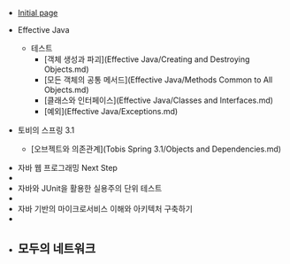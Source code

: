 * [Initial page](README.md)
* Effective Java
  * 테스트
    * [객체 생성과 파괴](Effective Java/Creating and Destroying Objects.md)
    * [모든 객체의 공통 메서드](Effective Java/Methods Common to All Objects.md)
    * [클래스와 인터페이스](Effective Java/Classes and Interfaces.md)
    * [예외](Effective Java/Exceptions.md)
* 토비의 스프링 3.1
  
    * [오브젝트와 의존관계](Tobis Spring 3.1/Objects and Dependencies.md)
    
- 자바 웹 프로그래밍 Next Step
- 
- 자바와 JUnit을 활용한 실용주의 단위 테스트
- 
- 자바 기반의 마이크로서비스 이해와 아키텍처 구축하기
- 
- 모두의 네트워크
  - 




